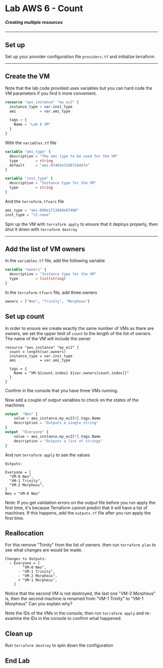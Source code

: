 # Lab AWS 6 - Count

##### Creating multiple resources

---

## Set up

Set up your provider configuration file `providers.tf` and initialize terraform

---

## Create the VM 

Note that the lab code provided uses variables but you can hard code the VM parameters if you find it more convenient.

```terraform
resource "aws_instance" "my_ec2" {
  instance_type = var.inst_type
  ami           = var.ami_type

  tags = {
    Name = "Lab 6 VM" 
  }
}
```

With the `variables.tf` file

```terraform
variable "ami_type" {
  description = "The ami type to be used for the VM"
  type        = string
  default     = "ami-0f403e3180720dd7e"
}

variable "inst_type" {
  description = "Instance type for the VM"
  type        = string
}
```

And the `terraform.tfvars` file

```terraform
ami_type = "ami-080e1f13689e07408"
inst_type = "t2.nano"
```

Spin up the VM with `terraform apply` to ensure that it deploys properly, then shut it down with `terraform destroy`

--- 

## Add the list of VM owners

In the `variables.tf` file, add the following variable

```terraform
variable "owners" {
  description = "Instance type for the VM"
  type        = list(string)
}
```

In the `terraform.tfvars` file, add three owners

```terraform
owners = ["Neo", "Trinity", "Morpheus"]
```

## Set up count

In order to ensure we create exactly the same number of VMs as there are owners, we set the upper limit of `count` to the length of the list of owners. The name of the VM will include the owner

```terrform
resource "aws_instance" "my_ec2" {
  count = length(var.owners)
  instance_type = var.inst_type
  ami           = var.ami_type

  tags = {
    Name = "VM-${count.index} ${var.owners[count.index]}"
  }
}
```

Confirm in the console that you have three VMs running.

Now add a couple of output variables to check on the states of the machines

```terraform
output  "Neo" {
    value = aws_instance.my_ec2[0].tags.Name
    description = "Outputs a single string"
}
output  "Everyone" {
    value = aws_instance.my_ec2[*].tags.Name
    description = "Outputs a list of strings"
}
```

And run `terraform apply` to see the values

```console
Outputs:

Everyone = [
  "VM-0 Neo",
  "VM-1 Trinity",
  "VM-2 Morpheus",
]
Neo = "VM-0 Neo"
```

Note: If you get validation errors on the output file before you run apply the first time, it's because Terraform cannot predict that it will have a list of machines. If this happens, add the `outputs.tf` file after you run apply the first time.

## Reallocation

For this remove "Trinity" from the list of owners. then run `terraform plan` to see what changes are would be made.

```console
Changes to Outputs:
  ~ Everyone = [
        "VM-0 Neo",
      - "VM-1 Trinity",
      - "VM-2 Morpheus",
      + "VM-1 Morpheus",
    ]
```

Notice that the second VM is not destroyed, the last one "VM-2 Morpheus" is, then the second machine is renamed from "VM-1 Trinity" to "VM-1 Morpheus" Can you explain why?

Note the IDs of the VMs in the console, then run `terraform apply` and re-examine the IDs in the console to confirm what happened.

## Clean up

Run `terraform destroy` to spin down the configuration

## End Lab